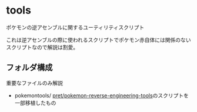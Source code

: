 # tools

ポケモンの逆アセンブルに関するユーティリティスクリプト

これは逆アセンブルの際に使われるスクリプトでポケモン赤自体には関係のないスクリプトなので解説は割愛。

## フォルダ構成

重要なファイルのみ解説

- pokemontools/ [pret/pokemon-reverse-engineering-tools](https://github.com/pret/pokemon-reverse-engineering-tools)のスクリプトを一部移植したもの
